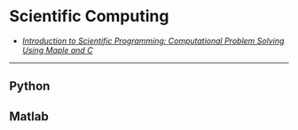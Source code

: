 # Scientific Computing

* *[Introduction to Scientific Programming: Computational Problem Solving Using Maple and C](https://www.cs.utah.edu/~zachary/IntroSciProg.html)*

------

## Python

## Matlab
